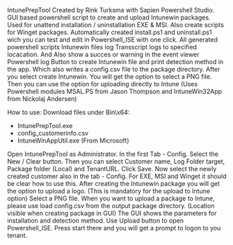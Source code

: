 IntunePrepTool 
Created by Rink Turksma with Sapien Powershell Studio.
GUI based powershell script to create and upload Intunewin packages.
Used for unattend installation / uninstallation EXE & MSI.
Also create scripts for Winget packages.
Automatically created install.ps1 and uninstall.ps1 wich you can test and edit in Powershell_ISE with one click.
All generated powershell scripts Intunewin files log Transscript logs to specified locacation. And Also show a succes or warning in the event viewer Powershell log
Button to create Intunewin file and print detection method in the app.
Which also writes a config.csv file to the package directory.
After you select create Intunewin. You will get the option to select a PNG file.
Then you can use the option for uploading directly to Intune (Uses Powershell modules MSAL.PS from Jason Thompson and IntuneWin32App from Nickolaj Andersen)

How to use:
Download files under Bin\x64:
- IntunePrepTool.exe
- config_customerinfo.csv
- IntuneWinAppUtil.exe (From Microsoft)

Open IntunePrepTool as Administrator.
In the first Tab - Config.
Select the New / Clear button.
Then you can select Customer name, Log Folder target, Package folder (Local) and TenantURL.
Click Save.
Now select the newly created customer also in the tab - Config.
For EXE, MSI and Winget it should be clear how to use this.
After creating the Intunewin package you will get the option to upload a logo. (This is mandatory for the upload to Intune option)
Select a PNG file.
When you want to upload a package to Intune, please use load config.csv from the output package directory. (Location visible when creating package in GUI)
The GUI shows the parameters for installation and detection method.
Use Upload button to open Powershell_ISE. Press start there and you will get a prompt to logon to you tenant.







